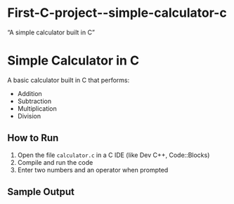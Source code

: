# First-C-project--simple-calculator-c
“A simple calculator built in C”
# Simple Calculator in C

A basic calculator built in C that performs:
- Addition
- Subtraction
- Multiplication
- Division

## How to Run

1. Open the file `calculator.c` in a C IDE (like Dev C++, Code::Blocks)
2. Compile and run the code
3. Enter two numbers and an operator when prompted

## Sample Output

